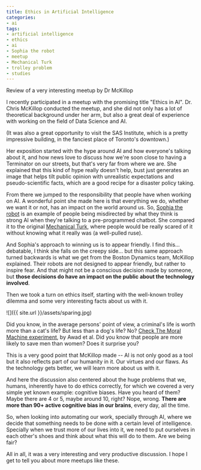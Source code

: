 ```yaml
---
title: Ethics in Artificial Intelligence
categories:
- ai
tags:
- artificial intelligence
- ethics
- ai
- Sophia the robot
- meetup
- Mechanical Turk
- trolley problem
- studies
---
```


Review of a very interesting meetup by Dr McKillop

I recently participated in a meetup with the promising title "Ethics in AI". Dr. Chris McKillop conducted the meetup, and she did not only has a lot of theoretical background under her arm, but also a great deal of experience with working on the field of Data Science and AI.

<!--more-->

(It was also a great opportunity to visit the SAS Institute, which is a pretty impressive building, in the fanciest place of Toronto's downtown.)

Her exposition started with the hype around AI and how everyone's talking about it, and how news love to discuss how we're soon close to having a Terminator on our streets, but that's very far from where we are. She explained that this kind of hype really doesn't help, bust just generates an image that helps tilt public opinion with unrealistic expectations and pseudo-scientific facts, which are a good recipe for a disaster policy taking.

From there we jumped to the responsibility that people have when working on AI. A wonderful point she made here is that everything we do, whether we want it or not, has an impact on the world around us. So, <a href="https://en.wikipedia.org/wiki/Sophia_(robot)">Sophia the robot</a> is an example of people being misdirected by what they think is strong AI when they're talking to a pre-programmed chatbot. She compared it to the original <a href="https://en.wikipedia.org/wiki/The_Turk">Mechanical Turk</a>, where people would be really scared of it without knowing what it really was (a well-pulled ruse).

And Sophia's approach to winning us is to appear friendly. I find this... debatable, I think she falls on the creepy side... but this same approach turned backwards is what we get from the Boston Dynamics team, McKillop explained. Their robots are not designed to appear friendly, but rather to inspire fear. And that might not be a conscious decision made by someone, but **those decisions do have an impact on the public about the technology involved**.

Then we took a turn on ethics itself, starting with the well-known trolley dilemma and some very interesting facts about us with it.

![]({{ site.url }}/assets/sparing.jpg)

Did you know, in the average persons' point of view, a criminal's life is worth more than a cat's life? But less than a dog's life? No? <a href="https://www.nature.com/articles/s41586-018-0637-6/">Check The Moral Machine experiment</a>, by Awad et al. Did you know that people are more likely to save men than women? Does it surprise you?

This is a very good point that McKillop made -- AI is not only good as a tool but it also reflects part of our humanity in it. Our virtues and our flaws. As the technology gets better, we will learn more about us with it.

And here the discussion also centered about the huge problems that we, humans, inherently have to do ethics correctly, for which we covered a very simple yet known example: cognitive biases. Have you heard of them? Maybe there are 4 or 5, maybe around 10, right? Nope, wrong. **There are more than 90+ active cognitive bias in our brains**, every day, all the time.

So, when looking into automating our work, specially through AI, where we decide that something needs to be done with a certain level of intelligence. Specially when we trust more of our lives into it, we need to put ourselves in each other's shoes and think about what this will do to them. Are we being fair?

All in all, it was a very interesting and very productive discussion. I hope I get to tell you about more meetups like these.
